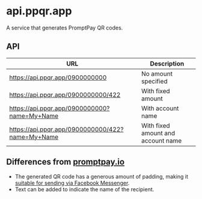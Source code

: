 # api.ppqr.app

A service that generates PromptPay QR codes.

## API

| URL | Description |
| --- | --- |
| <https://api.ppqr.app/0900000000> | No amount specified |
| <https://api.ppqr.app/0900000000/422> | With fixed amount |
| <https://api.ppqr.app/0900000000?name=My+Name> | With account name |
| <https://api.ppqr.app/0900000000/422?name=My+Name> | With fixed amount and account name |

## Differences from [promptpay.io](https://promptpay.io/)

- The generated QR code has a generous amount of padding, making it [suitable for sending via Facebook Messenger](https://user-images.githubusercontent.com/193136/155515054-8313aca6-528f-4084-8d1b-3681b599a1ae.png).
- Text can be added to indicate the name of the recipient.
